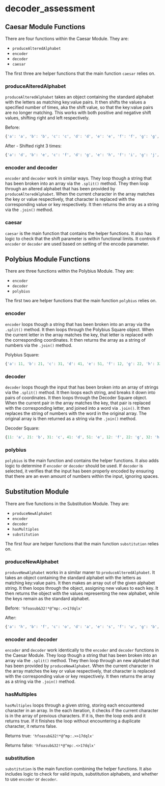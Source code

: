 # decoder_assessment

## Caesar Module Functions

There are four functions within the Caesar Module. They are:

 - `produceAlteredAlphabet`
 - `encoder`
 - `decoder`
 - `caesar`

 The first three are helper functions that the main function `caesar` relies on.

 ### produceAlteredAlphabet

`produceAlteredAlphabet` takes an object containing the standard alphabet with the letters as matching key:value pairs. It then shifts the values a specified number of times, aka the shift value, so that the key:value pairs are no longer matching. This works with both positive and negative shift values, shifting right and left respectively.

Before:
```javascript
{'a': 'a', 'b': 'b', 'c': 'c', 'd': 'd', 'e': 'e', 'f': 'f', 'g': 'g', 'h': 'h', 'i': 'i', 'j': 'j', 'k': 'k', 'l': 'l', 'm': 'm', 'n': 'n', 'o': 'o', 'p': 'p', 'q': 'q', 'r': 'r', 's': 's', 't': 't', 'u': 'u', 'v': 'v', 'w': 'w', 'x': 'x', 'y': 'y', 'z': 'z'}
```

After - Shifted right 3 times:
```javascript
{'a': 'd', 'b': 'e', 'c': 'f', 'd': 'g', 'e': 'h', 'f': 'i', 'g': 'j', 'h': 'k', 'i': 'l', 'j': 'm', 'k': 'n', 'l': 'o', 'm': 'p', 'n': 'q', 'o': 'r', 'p': 's', 'q': 't', 'r': 'u', 's': 'v', 't': 'w', 'u': 'x', 'v': 'y', 'w': 'z', 'x': 'a', 'y': 'b', 'z': 'c'}
```

### encoder and decoder

`encoder` and `decoder` work in similar ways. They loop though a string that has been broken into an array via the `.split()` method. They then loop through an altered alphabet that has been provided by `produceAlteredAlphabet`. When the current character in the array matches the key or value respectively, that character is replaced with the corresponding value or key respectively. It then returns the array as a string via the `.join()` method.

### caesar

`caesar` is the main function that contains the helper functions. It also has logic to check that the shift parameter is within functional limits. It controls if `encoder` or `decoder` are used based on setting of the encode parameter.

## Polybius Module Functions

There are three functions within the Polybius Module. They are:

 - `encoder`
 - `decoder`
 - `polybius`

 The first two are helper functions that the main function `polybius` relies on.

 ### encoder

 `encoder` loops though a string that has been broken into an array via the `.split()` method. It then loops through the Polybius Square object. When the current letter in the array matches the key, that letter is replaced with the corresponding coordinates. It then returns the array as a string of numbers via the `.join()` method. 

 Polybius Square:
 ```javascript
 {'a': 11, 'b': 21, 'c': 31, 'd': 41, 'e': 51, 'f': 12, 'g': 22, 'h': 32, 'i': 42, 'j': 42, 'k': 52, 'l': 13, 'm': 23, 'n': 33, 'o': 43, 'p': 53, 'q': 14, 'r': 24, 's': 34, 't': 44, 'u': 54, 'v': 15, 'w': 25, 'x': 35, 'y': 45, 'z': 55}
 ```

### decoder

`decoder` loops though the input that has been broken into an array of strings via the `.split()` method. It then loops each string, and breaks it down into pairs of coordinates. It then loops through the Decoder Square object. When the current pair in the array matches the key, that pair is replaced with the corresponding letter, and joined into a word via `.join()`. It then replaces the string of numbers with the word in the original array. The original array is then returned as a string via the `.join()` method.

 Decoder Square:
 ```javascript
 {11: 'a', 21: 'b', 31: 'c', 41: 'd', 51: 'e', 12: 'f', 22: 'g', 32: 'h', 42: '(i/j)', 52: 'k', 13: 'l', 23: 'm', 33: 'n', 43: 'o', 53: 'p', 14: 'q', 24: 'r', 34: 's', 44: 't', 54: 'u', 15: 'v', 25: 'w', 35: 'x', 45: 'y', 55: 'z'}
 ```

 ### polybius

 `polybius` is the main function and contains the helper functions. It also adds logic to determine if `encoder` or `decoder` should be used. If `decoder` is selected, it verifies that the input has been properly encoded by ensuring that there are an even amount of numbers within the input, ignoring spaces.

 ## Substitution Module

 There are five functions in the Substitution Module. They are:

 - `produceNewAlphabet`
 - `encoder`
 - `decoder`
 - `hasMultiples`
 - `substitution`

 The first four are helper functions that the main function `substitution` relies on.

 ### produceNewAlphabet

 `produveNewAlphabet` works in a similar maner to `produceAlteredAlphabet`. It takes an object containing the standard alphabet with the letters as matching key:value pairs. It then makes an array out of the given alphabet string. It then loops through the object, assigning new values to each key. It then returns the object with the values representing the new alphabet, while the keys remain as the standard alphabet.

Before:
 `'hfoasub&32!*@^mp:.<>17dqlx'`

After:
```javascript
{'a': 'h', 'b': 'f', 'c': 'o', 'd': 'a', 'e': 's', 'f': 'u', 'g': 'b', 'h': '&', 'i': '3', 'j': '2', 'k': '!', 'l': '*', 'm': '@', 'n': '^', 'o': 'm', 'p': 'p', 'q': ':', 'r': '.', 's': '<', 't': '>', 'u': '1', 'v': '7', 'w': 'd', 'x': 'q', 'y': 'l', 'z': 'x'}
```

 ### encoder and decoder

`encoder` and `decoder` work identically to the `encoder` and `decoder` functions in the Caesar Module. They loop though a string that has been broken into an array via the `.split()` method. They then loop through an new alphabet that has been provided by `produceNewAlphabet`. When the current character in the array matches the key or value respectively, that character is replaced with the corresponding value or key respectively. It then returns the array as a string via the `.join()` method.

### hasMultiples

`hasMultiples` loops through a given string, storing each encountered character in an array. In the each iteration, it checks if the current character is in the array of previous characters. If it is, then the loop ends and it returns true. If it finishes the loop without encountering a duplicate character, it returns false.

Returns true:
`'hfoasub&32!*@^mp:.>>17dqlx'`

Returns false:
`'hfoasub&32!*@^mp:.<>17dqlx'`

### substitution

`substitution` is the main function combining the helper functions. It also includes logic to check for valid inputs, substitution alphabets, and whether to use `encoder` or `decoder`.